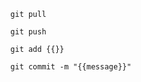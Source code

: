 ```
  git pull
```
```
  git push
```
``` 
  git add {{}}
```
```
  git commit -m "{{message}}"
```
